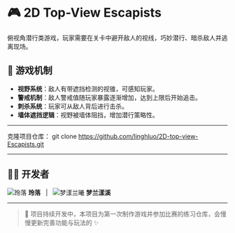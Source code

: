 # 🎮 2D Top-View Escapists

俯视角潜行类游戏，玩家需要在关卡中避开敌人的视线，巧妙潜行、暗杀敌人并逃离现场。

## 🧩 游戏机制

- **视野系统**：敌人有带遮挡检测的视锥，可感知玩家。
- **警戒机制**：敌人警戒值随玩家暴露逐渐增加，达到上限后开始追击。
- **刺杀系统**：玩家可从敌人背后进行击杀。
- **墙体遮挡逻辑**：视野被墙体阻挡，增加潜行策略性。

---

克隆项目仓库：
    git clone https://github.com/linghluo/2D-top-view-Escapists.git

---

## 👩‍💻 开发者

![玲落](https://github.com/linghluo.png?size=40) **玲落** &nbsp;&nbsp;|&nbsp;&nbsp; 
![梦漾兰曦](https://github.com/Menglanyx.png?size=40) **梦兰漾溪**

---

> 🧊 项目持续开发中，本项目为第一次制作游戏并参加比赛的练习仓库，会慢慢更新完善功能与玩法的 ✨
